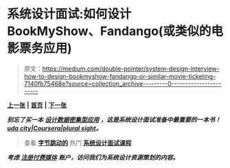 # 系统设计面试:如何设计 BookMyShow、Fandango(或类似的电影票务应用)

> 原文：<https://medium.com/double-pointer/system-design-interview-how-to-design-bookmyshow-fandango-or-similar-movie-ticketing-7140fb75468e?source=collection_archive---------0----------------------->

[**上一张**](https://bit.ly/3HEto81) **|** [**首页**](https://bit.ly/3tVGgRY) **|** [**下一张**](https://bit.ly/3C1shOu)

***别忘了买一本*** [***设计数据密集型应用***](https://amzn.to/3HWOSPm) ***，这是系统设计面试准备中最重要的一本书！***[***uda city***](https://bit.ly/3JIpvl4)***|***[***Coursera***](https://imp.i384100.net/zaYBB0)***|***[***plural sight***](https://pluralsight.pxf.io/Ao7GGK)***。***

> 查看 [**字节跳动的**](https://bytebytego.com?fpr=datajek34) 热门 [**系统设计面试课程**](https://bytebytego.com?fpr=datajek34)

***考虑*** [***注册付费媒体***](https://bit.ly/3LNjPXB) ***账户，访问我们为系统设计资源策划的内容。***